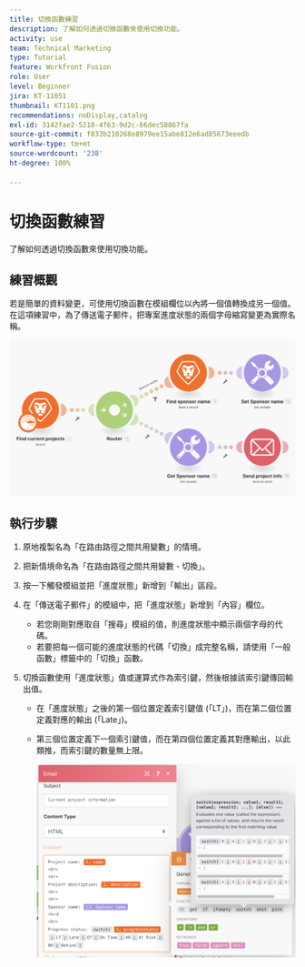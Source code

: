 ```yaml
---
title: 切換函數練習
description: 了解如何透過切換函數來使用切換功能。
activity: use
team: Technical Marketing
type: Tutorial
feature: Workfront Fusion
role: User
level: Beginner
jira: KT-11051
thumbnail: KT1101.png
recommendations: noDisplay,catalog
exl-id: 3142fae2-5210-4f63-9d2c-66dec58867fa
source-git-commit: f033b210268e8979ee15abe812e6ad85673eeedb
workflow-type: tm+mt
source-wordcount: '238'
ht-degree: 100%

---
```


# 切換函數練習

了解如何透過切換函數來使用切換功能。

## 練習概觀

若是簡單的資料變更，可使用切換函數在模組欄位以內將一個值轉換成另一個值。在這項練習中，為了傳送電子郵件，把專案進度狀態的兩個字母縮寫變更為實際名稱。

![切換函數影像 1](../12-exercises/assets/switch-function-walkthrough-1.png)

## 執行步驟

1. 原地複製名為「在路由路徑之間共用變數」的情境。
1. 把新情境命名為「在路由路徑之間共用變數 - 切換」。
1. 按一下觸發模組並把「進度狀態」新增到「輸出」區段。
1. 在「傳送電子郵件」的模組中，把「進度狀態」新增到「內容」欄位。

   + 若您剛剛對應取自「搜尋」模組的值，則進度狀態中顯示兩個字母的代碼。
   + 若要把每一個可能的進度狀態的代碼「切換」成完整名稱，請使用「一般函數」標籤中的「切換」函數。

1. 切換函數使用「進度狀態」值或運算式作為索引鍵，然後根據該索引鍵傳回輸出值。

   + 在「進度狀態」之後的第一個位置定義索引鍵值 (「LT」)，而在第二個位置定義對應的輸出 (「Late」)。
   + 第三個位置定義下一個索引鍵值，而在第四個位置定義其對應輸出，以此類推，而索引鍵的數量無上限。

     ![切換函數影像 2](../12-exercises/assets/switch-function-walkthrough-2.png)
